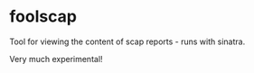 foolscap
========

Tool for viewing the content of scap reports - runs with sinatra.

Very much experimental!
